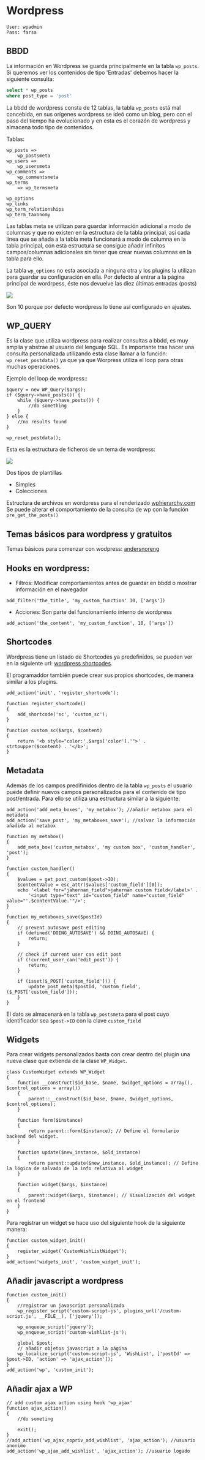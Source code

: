 # Wordpress

```
User: wpadmin
Pass: farsa
```

## BBDD

La información en Wordpress se guarda principalmente en la tabla `wp_posts`.
Si queremos ver los contenidos de tipo 'Entradas' debemos hacer la siguiente consulta:

```sql
select * wp_posts
where post_type = 'post'
```

La bbdd de wordpress consta de 12 tablas, la tabla `wp_posts` está mal concebida, en sus orígenes wordpress se ideó como un blog,
pero con el paso del tiempo ha evolucionado y en esta es el corazón de wordpress y almacena todo tipo de contenidos.

Tablas:

```
wp_posts => 
    wp_postsmeta
wp_users => 
    wp_usersmeta
wp_comments => 
    wp_commentsmeta
wp_terms 
    => wp_termsmeta
    
wp_options
wp_links
wp_term_relationships
wp_term_taxonomy
```
Las tablas meta se utilizan para guardar información adicional a modo de columnas y que no existen en la estructura de la tabla 
principal, así cada línea que se añada a la tabla meta funcionará a modo de columna en la tabla principal, con esta estructura
se consigue añadir infinitos campos/columnas adicionales sin tener que crear nuevas columnas en la tabla para ello.

La tabla `wp_options` no esta asociada a ninguna otra y los plugins la utilizan para guardar su configuración en ella.
Por defecto al entrar a la página principal de wordrpess, éste nos devuelve las diez últimas entradas (posts)

![](images/first-query-wp.png)

Son 10 porque por defecto wordpress lo tiene así configurado en ajustes.

## WP_QUERY

Es la clase que utiliza wordpress para realizar consultas a bbdd, es muy amplia y abstrae al usuario del lenguaje SQL.
Es importante tras hacer una consulta personalizada utilizando esta clase llamar a la función: `wp_reset_postdata()` ya que 
ya que Worpress utiliza el loop para otras muchas operaciones.

Ejemplo del loop de wordpress::

```phpt
$query = new WP_Query($args);
if ($query->have_posts()) {
    while ($query->have_posts()) {
        //do something
    }
} else {
    //no results found
}

wp_reset_postdata();
```

Esta es la estructura de ficheros de un tema de wordpress: 

![](images/tema-wp.png)

Dos tipos de plantillas 
- Simples
- Colecciones

Estructura de archivos en wordpress para el renderizado [wphierarchy.com](https://wphierarchy.com)
Se puede alterar el comportamiento de la consulta de wp con la función `pre_get_the_posts()`

## Temas básicos para wordpress y gratuitos

Temas básicos para comenzar con wodpress:
[andersnoreng](https://andersnoren.se/teman/)

## Hooks en wordpress:
 - Filtros: Modificar comportamientos antes de guardar en bbdd o mostrar información en el navegador
```phpt
add_filter('the_title', 'my_custom_function' 10, ['args'])
```
 - Acciones: Son parte del funcionamiento interno de wordpress
```phpt
add_action('the_content', 'my_custom_function', 10, ['args'])
```
## Shortcodes

Wordpress tiene un listado de Shortcodes ya predefinidos, se pueden ver en la siguiente url:
[wordpress shortcodes](https://kinsta.com/es/blog/codigos-cortos-wordpress/#los-shortcodes-predeterminados-de-wordpress).

El programaddor también puede crear sus propios shortcodes, de manera similar a los plugins.

```phpt
add_action('init', 'register_shortcode');

function register_shortcode()
{
    add_shortcode('sc', 'custom_sc');
}

function custom_sc($args, $content)
{
    return '<b style="color:'.$args['color'].'">' . strtoupper($content) . '</b>';
}
```

## Metadata

Además de los campos predifinidos dentro de la tabla `wp_posts` el usuario puede definir nuevos campos personalizados para
el contenido de tipo post/entrada. Para ello se utiliza una estructura similar a la siguiente:

```phpt
add_action('add_meta_boxes', 'my_metabox'); //añadir metabox para el metadata
add_action('save_post', 'my_metaboxes_save'); //salvar la información añadida al metabox

function my_metabox()
{
    add_meta_box('custom_metabox', 'my custom box', 'custom_handler', 'post');
}

function custom_handler()
{
    $values = get_post_custom($post->ID);
    $contentValue = esc_attr($values['custom_field'][0]);
    echo '<label for="jahernan_field">jahernan custom field</label>' .
        '<input type="text" id="custom_field" name="custom_field" value="'.$contentValue.'"/>';
}

function my_metaboxes_save($postId)
{
    // prevent autosave post editing
    if (defined('DOING_AUTOSAVE') && DOING_AUTOSAVE) {
        return;
    }

    // check if current user can edit post
    if (!current_user_can('edit_post')) {
        return;
    }

    if (isset($_POST['custom_field'])) {
        update_post_meta($postId, 'custom_field', ($_POST['custom_field']));
    }
}
```
El dato se almacenará en la tabla `wp_postsmeta` para el post cuyo identificador sea `$post->ID` con la clave `custom_field`

## Widgets

Para crear widgets personalizados basta con crear dentro del plugin una nueva clase que extienda de la clase `WP_Widget`.

```phpt
class CustomWidget extends WP_Widget
{
    function __construct($id_base, $name, $widget_options = array(), $control_options = array())
    {
        parent::__construct($id_base, $name, $widget_options, $control_options);
    }
    
    function form($instance)
    {
        return parent::form($instance); // Define el formulario backend del widget.
    }
    
    function update($new_instance, $old_instance)
    {
        return parent::update($new_instance, $old_instance); // Define la lógica de salvado de la info relativa al widget
    }
    
    function widget($args, $instance)
    {
        parent::widget($args, $instance); // Visualización del widget en el frontend
    }
}
```
Para registrar un widget se hace uso del siguiente hook de la siguiente manera:

```phpt
function custom_widget_init()
{
    register_widget('CustomWishListWidget');
}
add_action('widgets_init', 'custom_widget_init');
```

## Añadir javascript a wordpress

```phpt
function custom_init()
{
    //registrar un javascript personalizado
    wp_register_script('custom-script-js', plugins_url('/custom-script.js', __FILE__), ['jquery']);

    wp_enqueue_script('jquery');
    wp_enqueue_script('custom-wishlist-js');

    global $post;
    // añadir objetos javascript a la página
    wp_localize_script('custom-script-js', 'WishList', ['postId' => $post->ID, 'action' => 'ajax_action']);
}
add_action('wp', 'custom_init');
```

## Añadir ajax a WP

```phpt
// add custom ajax action using hook 'wp_ajax'
function ajax_action()
{
    //do someting

    exit();
}
//add_action('wp_ajax_nopriv_add_wishlist', 'ajax_action'); //usuario anonimo
add_action('wp_ajax_add_wishlist', 'ajax_action'); //usuario logado
```